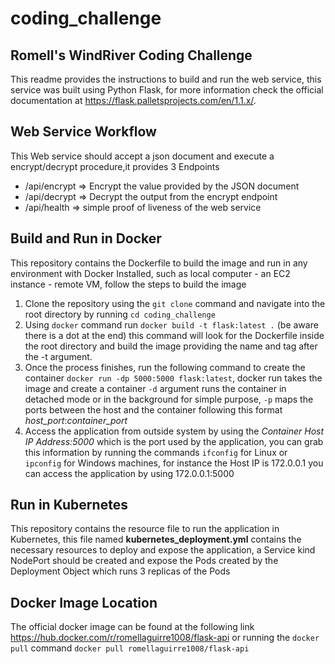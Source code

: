 # coding_challenge
## Romell's WindRiver Coding Challenge

This readme provides the instructions to build and run the web service, this service was built using Python Flask, for more information check the official documentation at https://flask.palletsprojects.com/en/1.1.x/.

## Web Service Workflow

This Web service should accept a json document and execute a encrypt/decrypt procedure,it provides 3 Endpoints 

- /api/encrypt => Encrypt the value provided by the JSON document
- /api/decrypt => Decrypt the output from the encrypt endpoint
- /api/health => simple proof of liveness of the web service

## Build and Run in Docker

This repository contains the Dockerfile to build the image and run in any environment with Docker Installed, such as local computer - an EC2 instance - remote VM, follow the steps to build the image

1. Clone the repository using the `git clone` command and navigate into the root directory by running `cd coding_challenge`
2. Using `docker` command run `docker build -t flask:latest .` (be aware there is a dot at the end) this command will look for the Dockerfile inside the root directory and build the image providing the name and tag after the -t argument.
3. Once the process finishes, run the following command to create the container `docker run -dp 5000:5000 flask:latest`, docker run takes the image and create a container `-d` argument runs the container in detached mode or in the background for simple purpose, `-p` maps the ports between the host and the container following this format _host_port_:_container_port_
4. Access the application from outside system by using the *Container Host IP Address:5000* which is the port used by the application, you can grab this information by running the commands `ifconfig` for Linux or `ipconfig` for Windows machines, for instance the Host IP is 172.0.0.1 you can access the application by using 172.0.0.1:5000

## Run in Kubernetes

This repository contains the resource file to run the application in Kubernetes, this file named **kubernetes_deployment.yml** contains the necessary resources to deploy and expose the application, a Service kind NodePort should be created and expose the Pods created by the Deployment Object which runs 3 replicas of the Pods

## Docker Image Location

The official docker image can be found at the following link https://hub.docker.com/r/romellaguirre1008/flask-api or running the `docker pull` command `docker pull romellaguirre1008/flask-api`




